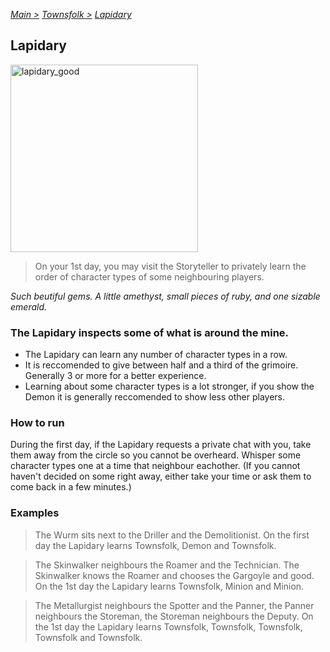 [*Main >*](https://github.com/PowerofMoll/Mining-Timing---A-fancreation-to-Blood-on-the-Clocktower/blob/main/README.md)
[_Townsfolk >_](https://github.com/PowerofMoll/Mining-Timing---A-fancreation-to-Blood-on-the-Clocktower/blob/main/Townsfolk/README.md)
[_Lapidary_](https://github.com/PowerofMoll/Mining-Timing---A-fancreation-to-Blood-on-the-Clocktower/blob/main/Townsfolk/Lapidary/README.md)

## Lapidary
<img src="https://github.com/user-attachments/assets/b8cc4dcb-569a-47d1-af7c-79492e5388c5" alt="lapidary_good" width="300" height="300">

> On your 1st day, you may visit the Storyteller to privately learn the order of character types of some neighbouring players.

*Such beutiful gems. A little amethyst, small pieces of ruby, and one sizable emerald.*

### **The Lapidary inspects some of what is around the mine.**
- The Lapidary can learn any number of character types in a row.
- It is reccomended to give between half and a third of the grimoire. Generally 3 or more for a better experience.
- Learning about some character types is a lot stronger, if you show the Demon it is generally reccomended to show less other players.

### How to run
During the first day, if the Lapidary requests a private chat with you, take them away from the circle so you cannot be overheard. Whisper some character types one at a time that neighbour eachother. (If you cannot haven't decided on some right away, either take your time or ask them to come back in a few minutes.)

### Examples
> The Wurm sits next to the Driller and the Demolitionist. On the first day the Lapidary learns Townsfolk, Demon and Townsfolk.

> The Skinwalker neighbours the Roamer and the Technician. The Skinwalker knows the Roamer and chooses the Gargoyle and good. On the 1st day the Lapidary learns Townsfolk, Minion and Minion.

> The Metallurgist neighbours the Spotter and the Panner, the Panner neighbours the Storeman, the Storeman neighbours the Deputy. On the 1st day the Lapidary learns Townsfolk, Townsfolk, Townsfolk, Townsfolk and Townsfolk.
